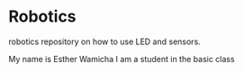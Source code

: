 # Robotics
robotics repository on how to use LED and sensors.

My name is Esther Wamicha
I am a student in the basic class
